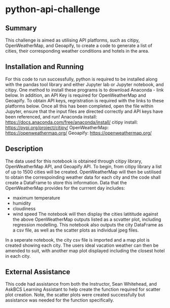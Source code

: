 # python-api-challenge
## Summary
This challenge is aimed as utilising API platforms, such as citipy, OpenWeatherMap, and Geoapify, to create a code to generate a list of cities, their corresponding weather conditions and hotels in the area.
## Installation and Running
For this code to run successfully, python is required to be installed along with the pandas tool library and either Jupyter lab or Jupyter notebook, and citipy. One method to install these programs is to download Anaconda - link below. In addition, an API Key is required for OpenWeatherMap and Geoapify. To obtain API keys, regristration is required with the links to these platforms below.
Once all this has been completed, open the file within Jupyter, ensure that the input files are directed correctly and API keys have been referenced, and run!
Anaconda install: https://docs.anaconda.com/free/anaconda/install/
citipy install: https://pypi.org/project/citipy/
OpenWeatherMap: https://openweathermap.org/
Geoapify: https://openweathermap.org/
## Description
The data used for this notebook is obtained through citipy library, OpenWeatherMap API, and Geoapify API.
To begin, from citipy library a list of up to 1500 cities will be created. OpenWeatherMap will then be ustilised to obtain the correspoinding weather data for each city and the code shall create a DataFrame to store this information.
Data that the OpenWeatherMap provides for the currrent day includes:
* maximum temperature
* humidity
* cloudiness
* wind speed
The notebook will then display the cities latititude against the above OpenWeatherMap outputs listed as a scvatter plot, including regression modelling.
This notebook also outputs the city DataFrame as a csv file, as well as the scatter plots as individual jpeg files.

In a seperate notebook, the city csv file is imported and a map plot is created showing each city. The users ideal vacation weather can then be amended to suit, with another map plot displayed including the closest hotel in each city.

## External Assistance
This code had assistance from both the Instructor, Sean Whitehead, and AskBCS Learning Assistant to help create the function required for scatter plot creation. Note, the scatter plots were created successfully but assistance was needed for the function specifically. 
